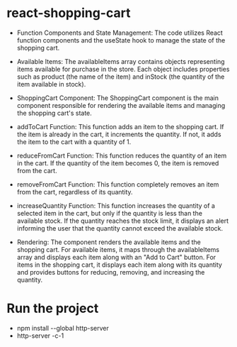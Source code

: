# react-shopping-cart

- Function Components and State Management:
  The code utilizes React function components and the useState hook to manage the state of the shopping cart.

- Available Items:
  The availableItems array contains objects representing items available for purchase in the store. Each object includes properties such as product (the name of the item) and inStock (the quantity of the item available in stock).

- ShoppingCart Component:
  The ShoppingCart component is the main component responsible for rendering the available items and managing the shopping cart's state.

- addToCart Function:
  This function adds an item to the shopping cart. If the item is already in the cart, it increments the quantity. If not, it adds the item to the cart with a quantity of 1.

- reduceFromCart Function:
  This function reduces the quantity of an item in the cart. If the quantity of the item becomes 0, the item is removed from the cart.

- removeFromCart Function:
  This function completely removes an item from the cart, regardless of its quantity.

- increaseQuantity Function:
  This function increases the quantity of a selected item in the cart, but only if the quantity is less than the available stock. If the quantity reaches the stock limit, it displays an alert informing the user that the quantity cannot exceed the available stock.

- Rendering:
  The component renders the available items and the shopping cart. For available items, it maps through the availableItems array and displays each item along with an "Add to Cart" button. For items in the shopping cart, it displays each item along with its quantity and provides buttons for reducing, removing, and increasing the quantity.

# Run the project

- npm install --global http-server
- http-server -c-1 <path to project root>
